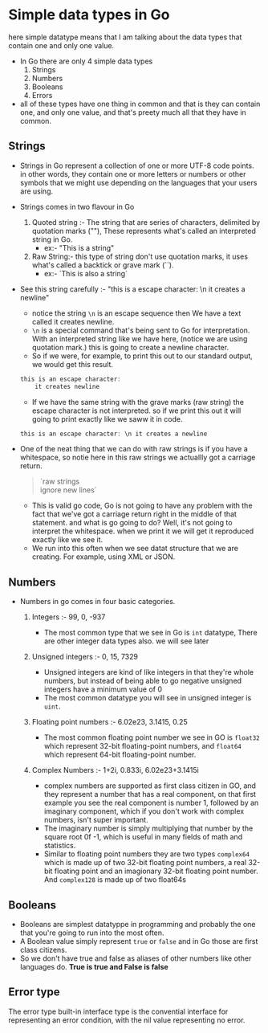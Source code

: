 # Simple data types in Go
here simple datatype means that I am talking about the data types that contain one and only one value. 

- In Go there are only 4 simple data types
    1. Strings
    2. Numbers
    3. Booleans
    4. Errors
- all of these types have one thing in common and that is they can contain one, and only one value, and that's preety much all that they have in common. 


## Strings

- Strings in Go represent a collection of one or more UTF-8 code points. in other words, they contain one or more letters or numbers or other symbols that we might use depending on the languages that your users are using. 
- Strings comes in two flavour in Go 
    1. Quoted string :- The string that are series of characters, delimited by quotation marks (""), These represents what's called an interpreted string in Go. 
        * ex:- "This is a string"
    2. Raw String:- this type of string don't use quotation marks, it uses what's called a backtick or grave mark (``).
        * ex:- \`This is also a string\` 

- See this string carefully :- "this is a escape character: \n it creates a newline"
    * notice the string `\n` is an escape sequence then We have a text called it creates newline. 
    * `\n` is a special command that's being sent to Go for interpretation. With an interpreted string like we have here, (notice we are using quotation mark.) this is going to create a newline character. 
    * So if we were, for example, to print this out to our standard output, we would get this result. 
    ```go
    this is an escape character:
        it creates newline
    ```
    - If we have the same string with the grave marks (raw string) the escape character is not interpreted. so if we print this out it will going to print exactly like we saww it in code.
    ```go
    this is an escape character: \n it creates a newline
    ```

- One of the neat thing that we can do with raw strings is if you have a whitespace, so notie here in this  raw strings we actuallly got a carriage return.  
   > \`raw strings  
    ignore new lines\`  


    * This is valid go code, Go is not going to have any problem with the fact that we've got a carriage return right in the middle of that statement. and what is go going to do? Well, it's not going to interpret the whitespace. when we print it we will get it reproduced exactly like we see it. 
    * We run into this often when we see datat structure that we are creating. For example, using XML or JSON. 

## Numbers

- Numbers in go comes in four basic categories. 
    1. Integers :- 99, 0, -937
        * The most common type that we see in Go is `int` datatype, There are other integer data types also. we will see later
        
    2. Unsigned integers :- 0, 15, 7329
        * Unsigned integers are kind of like integers in that they're whole numbers, but instead of being able to go negative unsigned integers have a minimum value of 0
        * The most common datatype you will see in unsigned integer is `uint`. 
    3. Floating point numbers :- 6.02e23, 3.1415, 0.25
        * The most common floating point number we see in GO is `float32` which represent 32-bit floating-point numbers, and `float64` which represent 64-bit floating-point number. 
    4. Complex Numbers :- 1+2i, 0.833i, 6.02e23+3.1415i
        *  complex numbers are supported as first class citizen in GO, and they represent a number that has a real component, on that first example you see the real component is number 1, followed by an imaginary component, which if you don't work with complex numbers, isn't super important. 
        * The imaginary number is simply multiplying that number by the square root 0f -1, which is useful in many fields of math and statistics. 
        * Similar to floating point numbers they are two types `complex64` which is made up of two 32-bit floating point numbers, a real 32-bit floating point and an imagionary 32-bit floating point number. And `complex128` is made up of two float64s 

## Booleans

- Booleans are simplest datatyppe in programming and probably the one that you're going to run into the most often.
- A Boolean value simply represent `true` or `false` and in Go those are first class citizens.
- So we don't have true and false as aliases of other numbers like other languages do. **True is true and False is false**


## Error type 
The error type built-in interface type is the convential interface for representing an error condition, with the nil value representing no error. 